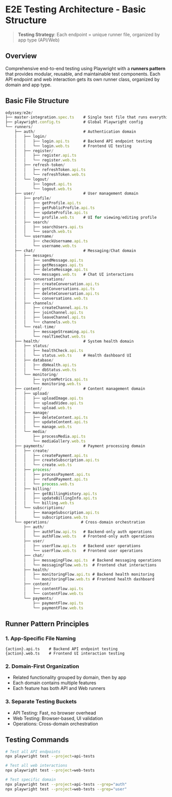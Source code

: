 # E2E Testing Architecture - Basic Structure

> **Testing Strategy**: Each endpoint = unique runner file, organized by app type (API/Web)

## Overview
Comprehensive end-to-end testing using Playwright with a **runners pattern** that provides modular, reusable, and maintainable test components. Each API endpoint and web interaction gets its own runner class, organized by domain and app type.

## Basic File Structure

```typescript
odyssey/e2e/
├── master-integration.spec.ts    # Single test file that runs everything
├── playwright.config.ts          # Global Playwright config
└── runners/
    ├── auth/                     # Authentication domain
    │   ├── login/
    │   │   ├── login.api.ts      # Backend API endpoint testing
    │   │   └── login.web.ts      # Frontend UI testing
    │   ├── register/
    │   │   ├── register.api.ts   
    │   │   └── register.web.ts   
    │   ├── refresh-token/
    │   │   ├── refreshToken.api.ts
    │   │   └── refreshToken.web.ts
    │   └── logout/
    │       ├── logout.api.ts     
    │       └── logout.web.ts     
    ├── user/                     # User management domain
    │   ├── profile/
    │   │   ├── getProfile.api.ts
    │   │   ├── getPublicProfile.api.ts
    │   │   ├── updateProfile.api.ts
    │   │   └── profile.web.ts    # UI for viewing/editing profile
    │   ├── search/
    │   │   ├── searchUsers.api.ts
    │   │   └── search.web.ts
    │   └── username/
    │       ├── checkUsername.api.ts
    │       └── username.web.ts
    ├── chat/                     # Messaging/Chat domain
    │   ├── messages/
    │   │   ├── sendMessage.api.ts
    │   │   ├── getMessages.api.ts
    │   │   ├── deleteMessage.api.ts
    │   │   └── messages.web.ts   # Chat UI interactions
    │   ├── conversations/
    │   │   ├── createConversation.api.ts
    │   │   ├── getConversations.api.ts
    │   │   ├── deleteConversation.api.ts
    │   │   └── conversations.web.ts
    │   ├── channels/
    │   │   ├── createChannel.api.ts
    │   │   ├── joinChannel.api.ts
    │   │   ├── leaveChannel.api.ts
    │   │   └── channels.web.ts
    │   └── real-time/
    │       ├── messageStreaming.api.ts
    │       └── realTimeChat.web.ts
    ├── health/                   # System health domain
    │   ├── status/
    │   │   ├── healthCheck.api.ts
    │   │   └── status.web.ts     # Health dashboard UI
    │   ├── database/
    │   │   ├── dbHealth.api.ts
    │   │   └── dbStatus.web.ts
    │   └── monitoring/
    │       ├── systemMetrics.api.ts
    │       └── monitoring.web.ts
    ├── content/                  # Content management domain
    │   ├── upload/
    │   │   ├── uploadImage.api.ts
    │   │   ├── uploadVideo.api.ts
    │   │   └── upload.web.ts
    │   ├── manage/
    │   │   ├── deleteContent.api.ts
    │   │   ├── updateContent.api.ts
    │   │   └── manage.web.ts
    │   └── media/
    │       ├── processMedia.api.ts
    │       └── mediaGallery.web.ts
    ├── payments/                 # Payment processing domain
    │   ├── create/
    │   │   ├── createPayment.api.ts
    │   │   ├── createSubscription.api.ts
    │   │   └── create.web.ts
    │   ├── process/
    │   │   ├── processPayment.api.ts
    │   │   ├── refundPayment.api.ts
    │   │   └── process.web.ts
    │   ├── billing/
    │   │   ├── getBillingHistory.api.ts
    │   │   ├── updateBillingInfo.api.ts
    │   │   └── billing.web.ts
    │   └── subscriptions/
    │       ├── manageSubscription.api.ts
    │       └── subscriptions.web.ts
    └── operations/              # Cross-domain orchestration
        ├── auth/
        │   ├── authFlow.api.ts   # Backend-only auth operations
        │   └── authFlow.web.ts   # Frontend-only auth operations
        ├── user/
        │   ├── userFlow.api.ts   # Backend user operations
        │   └── userFlow.web.ts   # Frontend user operations
        ├── chat/
        │   ├── messagingFlow.api.ts  # Backend messaging operations
        │   └── messagingFlow.web.ts  # Frontend chat interactions
        ├── health/
        │   ├── monitoringFlow.api.ts # Backend health monitoring
        │   └── monitoringFlow.web.ts # Frontend health dashboard
        ├── content/
        │   ├── contentFlow.api.ts
        │   └── contentFlow.web.ts
        └── payments/
            ├── paymentFlow.api.ts
            └── paymentFlow.web.ts
```

## Runner Pattern Principles

### 1. App-Specific File Naming
```
{action}.api.ts    # Backend API endpoint testing
{action}.web.ts    # Frontend UI interaction testing
```

### 2. Domain-First Organization
- Related functionality grouped by domain, then by app
- Each domain contains multiple features
- Each feature has both API and Web runners

### 3. Separate Testing Buckets
- API Testing: Fast, no browser overhead
- Web Testing: Browser-based, UI validation
- Operations: Cross-domain orchestration

## Testing Commands

```bash
# Test all API endpoints
npx playwright test --project=api-tests

# Test all web interactions
npx playwright test --project=web-tests

# Test specific domain
npx playwright test --project=api-tests --grep="auth"
npx playwright test --project=web-tests --grep="user"
```
